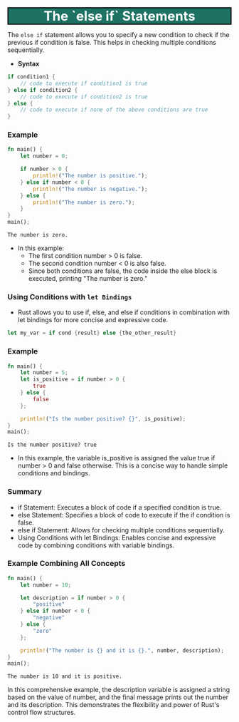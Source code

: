 <div style="text-align:center;font-size:22pt; font-weight:bold;color:white;border:solid black 1.5pt;background-color:#1e7263;">
   The `else if` Statements
</div>

The `else if` statement allows you to specify a new condition to check if the previous if condition is false. This helps in checking multiple conditions sequentially.

- **Syntax**

```rust
if condition1 {
    // code to execute if condition1 is true
} else if condition2 {
    // code to execute if condition2 is true
} else {
    // code to execute if none of the above conditions are true
}
```

### Example


```Rust
fn main() {
    let number = 0;

    if number > 0 {
        println!("The number is positive.");
    } else if number < 0 {
        println!("The number is negative.");
    } else {
        println!("The number is zero.");
    }
}
main();
```

    The number is zero.


- In this example:
    - The first condition number > 0 is false.
    - The second condition number < 0 is also false.
    - Since both conditions are false, the code inside the else block is executed, printing "The number is zero."

### Using Conditions with `let Bindings`

- Rust allows you to use if, else, and else if conditions in combination with let bindings for more concise and expressive code.

```rust
let my_var = if cond {result} else {the_other_result} 
```

### Example


```Rust
fn main() {
    let number = 5;
    let is_positive = if number > 0 {
        true
    } else {
        false
    };

    println!("Is the number positive? {}", is_positive);
}
main();
```

    Is the number positive? true


- In this example, the variable is_positive is assigned the value true if number > 0 and false otherwise. This is a concise way to handle simple conditions and bindings.

### Summary

- if Statement: Executes a block of code if a specified condition is true.
- else Statement: Specifies a block of code to execute if the if condition is false.
- else if Statement: Allows for checking multiple conditions sequentially.
- Using Conditions with let Bindings: Enables concise and expressive code by combining conditions with variable bindings.

### Example Combining All Concepts


```Rust
fn main() {
    let number = 10;

    let description = if number > 0 {
        "positive"
    } else if number < 0 {
        "negative"
    } else {
        "zero"
    };

    println!("The number is {} and it is {}.", number, description);
}
main();
```

    The number is 10 and it is positive.


In this comprehensive example, the description variable is assigned a string based on the value of number, and the final message prints out the number and its description. This demonstrates the flexibility and power of Rust's control flow structures.
